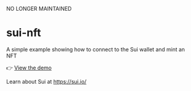 NO LONGER MAINTAINED

# sui-nft
 A simple example showing how to connect to the Sui wallet and mint an NFT

👉 <a href="https://3rror404.github.io/sui-nft/">View the demo</a>

Learn about Sui at <a href="https://sui.io/">https://sui.io/</a>

